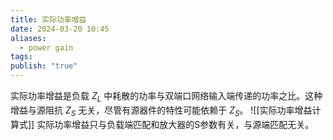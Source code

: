 ```yaml
---
title: 实际功率增益
date: 2024-03-20 10:45
aliases:
  - power gain
tags: 
publish: "true"
---
```

实际功率增益是负载 $Z_{L}$ 中耗散的功率与双端口网络输入端传递的功率之比。这种增益与源阻抗 $Z_{S}$ 无关，尽管有源器件的特性可能依赖于 $Z_{S}$。
![[实际功率增益计算式]]
实际功率增益只与负载端匹配和放大器的S参数有关，与源端匹配无关。